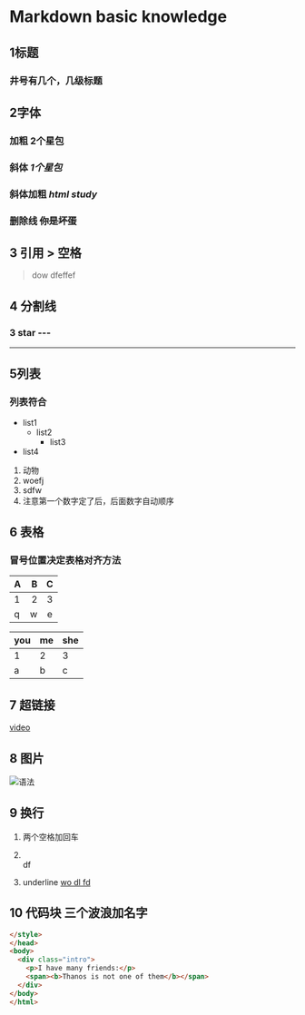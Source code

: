 # Markdown basic knowledge

## 1标题 

### 井号有几个，几级标题

## 2字体

### 加粗 **2个星包**

### 斜体 *1个星包*

### 斜体加粗 ***html study***

### 删除线 ~~你是坏蛋~~

## 3 引用 > 空格

> dow dfeffef

## 4 分割线 

### 3 star  ---

***

## 5列表

### 列表符合

- list1
  - list2
    - list3
- list4
  
1. 动物
2. woefj
3. sdfw
4. 注意第一个数字定了后，后面数字自动顺序
  
## 6 表格

### 冒号位置决定表格对齐方法

|A|B|C|
|:----|----:|:----:|
|1|2|3|
|q|w|e|

|you|me|she|
|----|----|----|
|1|2|3|
|a|b|c|

## 7 超链接

[video](https://www.youtube.com/watch?v=esef4RcpZMs&list=PLliocbKHJNwvnlL9xkwhdkaqmPbI9LU0m&index=9 "geren")

## 8 图片

![语法](https://pic1.zhimg.com/v2-5e61fedb619fea635d4ee9f2631cf1ce_1200x500.jpg "markdown 语法")

## 9 换行

1. 两个空格加回车

2. </br> df </br>
3. underline   <u/> wo dl fd</u>

## 10 代码块 三个波浪加名字

~~~html
</style>
</head>
<body>
  <div class="intro">
    <p>I have many friends:</p>
    <span><b>Thanos is not one of them</b></span>
  </div>
</body>
</html>
~~~
